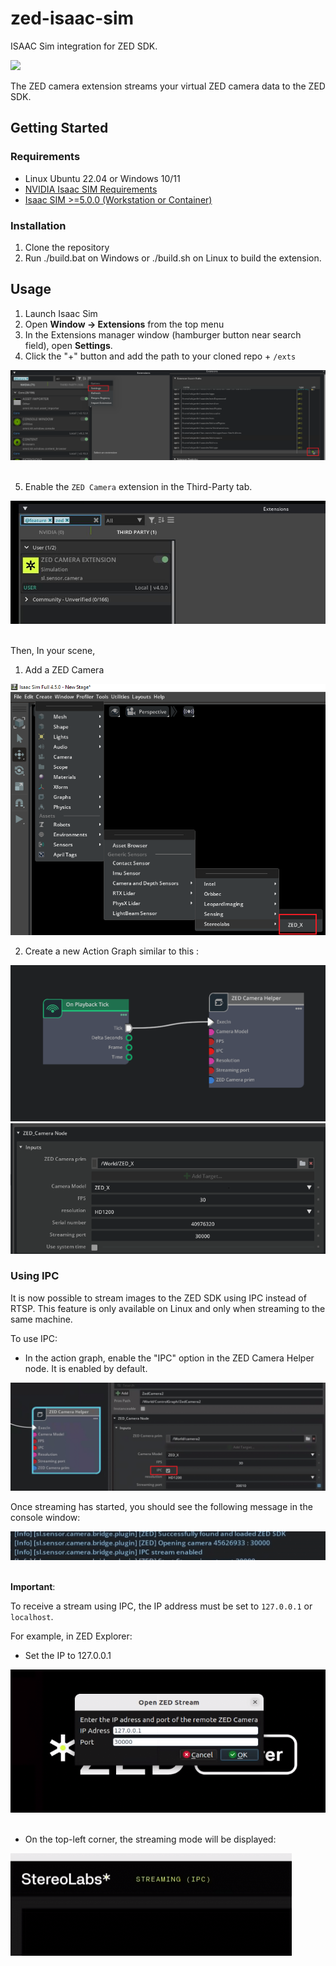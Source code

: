 # zed-isaac-sim

ISAAC Sim integration for ZED SDK.

![](./exts/sl.sensor.camera/data/preview.png)

The ZED camera extension streams your virtual ZED camera data to the ZED SDK.

## Getting Started

### Requirements

- Linux Ubuntu 22.04 or Windows 10/11
- [NVIDIA Isaac SIM Requirements](https://docs.isaacsim.omniverse.nvidia.com/latest/installation/requirements.html)
- [Isaac SIM >=5.0.0 (Workstation or Container)](https://docs.isaacsim.omniverse.nvidia.com/latest/installation/install_workstation.html)

### Installation

1. Clone the repository
2. Run ./build.bat on Windows or ./build.sh on Linux to build the extension.

## Usage

1. Launch Isaac Sim
2. Open **Window -> Extensions** from the top menu
3. In the Extensions manager window (hamburger button near search field), open **Settings**.
4. Click the "+" button and add the path to your cloned repo + `/exts`

<img src="imgs/add_ext.png">
<br><br>

5. Enable the `ZED Camera` extension in the Third-Party tab.

<img src="imgs/zed_camera_ext_isaac.png">
<br><br>

Then, In your scene,

1. Add a ZED Camera

<img src="imgs/zed_x_usd.png">

2. Create a new Action Graph similar to this :

<img src="imgs/action_graph_zed.png">

<img src="imgs/zed_x_prim.png">

### Using IPC

It is now possible to stream images to the ZED SDK using IPC instead of RTSP.
This feature is only available on Linux and only when streaming to the same machine.

To use IPC:

- In the action graph, enable the "IPC" option in the ZED Camera Helper node. It is enabled by default.


<img src="imgs/enable_ipc.png">

Once streaming has started, you should see the following message in the console window:

<img src="imgs/log_ipc_enable.png">
<br><br>

**Important**:

To receive a stream using IPC, the IP address must be set to `127.0.0.1` or `localhost`.

For example, in ZED Explorer:

- Set the IP to 127.0.0.1

<img src="imgs/ipc_stream_ip.png">
<br><br>

- On the top-left corner, the streaming mode will be displayed:

<img src="imgs/stream_ipc_zed_explorer.png">